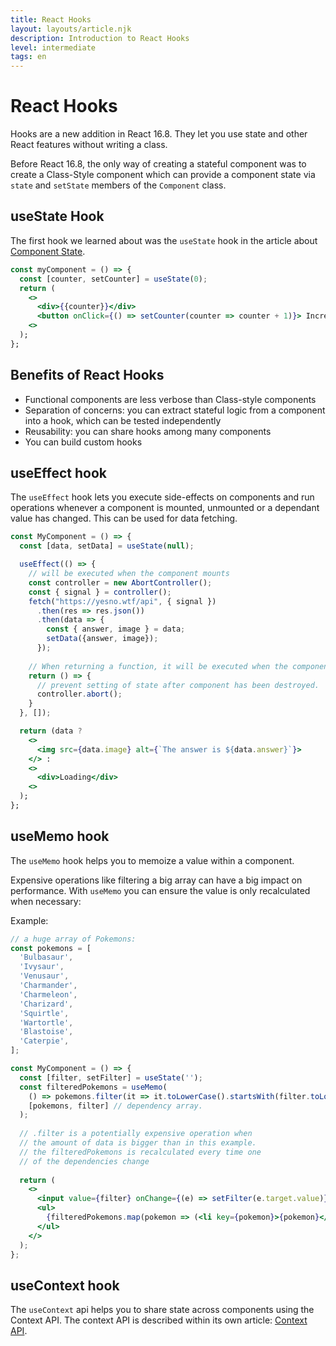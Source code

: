 ```yaml
---
title: React Hooks
layout: layouts/article.njk
description: Introduction to React Hooks
level: intermediate
tags: en
---
```

# React Hooks

Hooks are a new addition in React 16.8. They let you use state and other React features without writing a class.

Before React 16.8, the only way of creating a stateful component was to create a Class-Style component which can provide a component state via `state` and `setState` members of the `Component` class. 

## useState Hook

The first hook we learned about was the `useState` hook in the article about [Component State](component-state.md).

```jsx
const myComponent = () => {
  const [counter, setCounter] = useState(0);
  return (
    <>
      <div>{{counter}}</div>
      <button onClick={() => setCounter(counter => counter + 1)}> Increase</button>
    <>
  );
};
```

## Benefits of React Hooks

- Functional components are less verbose than Class-style components
- Separation of concerns: you can extract stateful logic from a component into a hook, which can be tested independently
- Reusability: you can share hooks among many components
- You can build custom hooks

## useEffect hook

The `useEffect` hook lets you execute side-effects on components and run operations whenever a component is mounted, unmounted or a dependant value has changed. This can be used for data fetching.

```jsx
const MyComponent = () => {
  const [data, setData] = useState(null);

  useEffect(() => {
    // will be executed when the component mounts
    const controller = new AbortController();
    const { signal } = controller();
    fetch("https://yesno.wtf/api", { signal })
      .then(res => res.json())
      .then(data => {
        const { answer, image } = data;
        setData({answer, image});
      });
    
    // When returning a function, it will be executed when the component unmounts
    return () => {
      // prevent setting of state after component has been destroyed.
      controller.abort();
    }
  }, []);

  return (data ?
    <>
      <img src={data.image} alt={`The answer is ${data.answer}`}>
    </> :
    <>
      <div>Loading</div>
    <>
  );
};
```

## useMemo hook

The `useMemo` hook helps you to memoize a value within a component.

Expensive operations like filtering a big array can have a big impact on performance.
With `useMemo` you can ensure the value is only recalculated when necessary:

Example:

```jsx
// a huge array of Pokemons:
const pokemons = [
  'Bulbasaur',
  'Ivysaur',
  'Venusaur',
  'Charmander',
  'Charmeleon',
  'Charizard',
  'Squirtle',
  'Wartortle',
  'Blastoise',
  'Caterpie',
];

const MyComponent = () => {
  const [filter, setFilter] = useState('');
  const filteredPokemons = useMemo(
    () => pokemons.filter(it => it.toLowerCase().startsWith(filter.toLowerCase())),
    [pokemons, filter] // dependency array.
  );
  
  // .filter is a potentially expensive operation when 
  // the amount of data is bigger than in this example.
  // the filteredPokemons is recalculated every time one 
  // of the dependencies change
  
  return (
    <>
      <input value={filter} onChange={(e) => setFilter(e.target.value)} />
      <ul>
        {filteredPokemons.map(pokemon => (<li key={pokemon}>{pokemon}</li>))}
      </ul>
    </>
  );
};
```

## useContext hook

The `useContext` api helps you to share state across components using the Context API. The context API is described within its own article: [Context API](context-api).